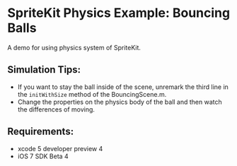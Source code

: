 SpriteKit Physics Example: Bouncing Balls
=========================================
A demo for using physics system of SpriteKit.

Simulation Tips:
----------------
* If you want to stay the ball inside of the scene, unremark the third line in the `initWithSize` method of the BouncingScene.m.
* Change the properties on the physics body of the ball and then watch the differences of moving.

Requirements:
-------------
* xcode 5 developer preview 4
* iOS 7 SDK Beta 4
